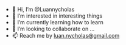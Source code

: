 - 👋 Hi, I’m @Luannycholas
- 👀 I’m interested in interesting things
- 🌱 I’m currently learning how to learn
- 💞️ I’m looking to collaborate on ...
- 📫 Reach me by luan.nycholas@gmail.com

<!---
Luannycholas/Luannycholas is a ✨ special ✨ repository because its `README.md` (this file) appears on your GitHub profile.
You can click the Preview link to take a look at your changes.
--->
